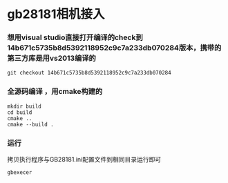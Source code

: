 # gb28181相机接入

### 想用visual studio直接打开编译的check到14b671c5735b8d5392118952c9c7a233db070284版本，携带的第三方库是用vs2013编译的
```
git checkout 14b671c5735b8d5392118952c9c7a233db070284
```
### 全源码编译 ，用cmake构建的
```
mkdir build
cd build 
cmake ..
cmake --build .
```
### 运行
拷贝执行程序与GB28181.ini配置文件到相同目录运行即可
```
gbexecer
```
